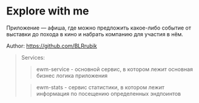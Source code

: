 # Explore with me

Приложение — афиша, где можно предложить какое-либо событие от выставки до похода в кино и набрать компанию для участия в нём.

Author: https://github.com/BLRrubik

>Services: 
>> ewm-service - основной сервис, в котором лежит основная бизнес логика приложения
> 
>> ewm-stats - сервис статистики, в котором лежит информация по посещению определенных эндпоинтов




